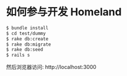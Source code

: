 # 如何参与开发 Homeland

```bash
$ bundle install
$ cd test/dummy
$ rake db:create
$ rake db:migrate
$ rake db:seed
$ rails s
```

然后浏览器访问: http://localhost:3000
